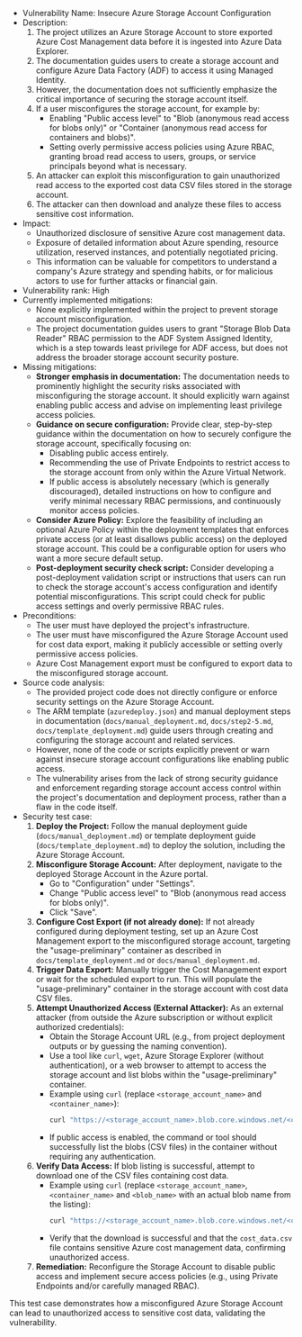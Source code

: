 - Vulnerability Name: Insecure Azure Storage Account Configuration
- Description:
    1. The project utilizes an Azure Storage Account to store exported Azure Cost Management data before it is ingested into Azure Data Explorer.
    2. The documentation guides users to create a storage account and configure Azure Data Factory (ADF) to access it using Managed Identity.
    3. However, the documentation does not sufficiently emphasize the critical importance of securing the storage account itself.
    4. If a user misconfigures the storage account, for example by:
        - Enabling "Public access level" to "Blob (anonymous read access for blobs only)" or "Container (anonymous read access for containers and blobs)".
        - Setting overly permissive access policies using Azure RBAC, granting broad read access to users, groups, or service principals beyond what is necessary.
    5. An attacker can exploit this misconfiguration to gain unauthorized read access to the exported cost data CSV files stored in the storage account.
    6. The attacker can then download and analyze these files to access sensitive cost information.
- Impact:
    - Unauthorized disclosure of sensitive Azure cost management data.
    - Exposure of detailed information about Azure spending, resource utilization, reserved instances, and potentially negotiated pricing.
    - This information can be valuable for competitors to understand a company's Azure strategy and spending habits, or for malicious actors to use for further attacks or financial gain.
- Vulnerability rank: High
- Currently implemented mitigations:
    - None explicitly implemented within the project to prevent storage account misconfiguration.
    - The project documentation guides users to grant "Storage Blob Data Reader" RBAC permission to the ADF System Assigned Identity, which is a step towards least privilege for ADF access, but does not address the broader storage account security posture.
- Missing mitigations:
    - **Stronger emphasis in documentation:** The documentation needs to prominently highlight the security risks associated with misconfiguring the storage account. It should explicitly warn against enabling public access and advise on implementing least privilege access policies.
    - **Guidance on secure configuration:** Provide clear, step-by-step guidance within the documentation on how to securely configure the storage account, specifically focusing on:
        - Disabling public access entirely.
        - Recommending the use of Private Endpoints to restrict access to the storage account from only within the Azure Virtual Network.
        - If public access is absolutely necessary (which is generally discouraged), detailed instructions on how to configure and verify minimal necessary RBAC permissions, and continuously monitor access policies.
    - **Consider Azure Policy:** Explore the feasibility of including an optional Azure Policy within the deployment templates that enforces private access (or at least disallows public access) on the deployed storage account. This could be a configurable option for users who want a more secure default setup.
    - **Post-deployment security check script:** Consider developing a post-deployment validation script or instructions that users can run to check the storage account's access configuration and identify potential misconfigurations. This script could check for public access settings and overly permissive RBAC rules.
- Preconditions:
    - The user must have deployed the project's infrastructure.
    - The user must have misconfigured the Azure Storage Account used for cost data export, making it publicly accessible or setting overly permissive access policies.
    - Azure Cost Management export must be configured to export data to the misconfigured storage account.
- Source code analysis:
    - The provided project code does not directly configure or enforce security settings on the Azure Storage Account.
    - The ARM template (`azuredeploy.json`) and manual deployment steps in documentation (`docs/manual_deployment.md`, `docs/step2-5.md`, `docs/template_deployment.md`) guide users through creating and configuring the storage account and related services.
    - However, none of the code or scripts explicitly prevent or warn against insecure storage account configurations like enabling public access.
    - The vulnerability arises from the lack of strong security guidance and enforcement regarding storage account access control within the project's documentation and deployment process, rather than a flaw in the code itself.
- Security test case:
    1. **Deploy the Project:** Follow the manual deployment guide (`docs/manual_deployment.md`) or template deployment guide (`docs/template_deployment.md`) to deploy the solution, including the Azure Storage Account.
    2. **Misconfigure Storage Account:** After deployment, navigate to the deployed Storage Account in the Azure portal.
        - Go to "Configuration" under "Settings".
        - Change "Public access level" to "Blob (anonymous read access for blobs only)".
        - Click "Save".
    3. **Configure Cost Export (if not already done):** If not already configured during deployment testing, set up an Azure Cost Management export to the misconfigured storage account, targeting the "usage-preliminary" container as described in `docs/template_deployment.md` or `docs/manual_deployment.md`.
    4. **Trigger Data Export:** Manually trigger the Cost Management export or wait for the scheduled export to run. This will populate the "usage-preliminary" container in the storage account with cost data CSV files.
    5. **Attempt Unauthorized Access (External Attacker):** As an external attacker (from outside the Azure subscription or without explicit authorized credentials):
        - Obtain the Storage Account URL (e.g., from project deployment outputs or by guessing the naming convention).
        - Use a tool like `curl`, `wget`, Azure Storage Explorer (without authentication), or a web browser to attempt to access the storage account and list blobs within the "usage-preliminary" container.
        - Example using `curl` (replace `<storage_account_name>` and `<container_name>`):
          ```bash
          curl "https://<storage_account_name>.blob.core.windows.net/<container_name>?restype=container&comp=list"
          ```
        - If public access is enabled, the command or tool should successfully list the blobs (CSV files) in the container without requiring any authentication.
    6. **Verify Data Access:** If blob listing is successful, attempt to download one of the CSV files containing cost data.
        - Example using `curl` (replace `<storage_account_name>`, `<container_name>` and `<blob_name>` with an actual blob name from the listing):
          ```bash
          curl "https://<storage_account_name>.blob.core.windows.net/<container_name>/<blob_name>" -o cost_data.csv
          ```
        - Verify that the download is successful and that the `cost_data.csv` file contains sensitive Azure cost management data, confirming unauthorized access.
    7. **Remediation:** Reconfigure the Storage Account to disable public access and implement secure access policies (e.g., using Private Endpoints and/or carefully managed RBAC).

This test case demonstrates how a misconfigured Azure Storage Account can lead to unauthorized access to sensitive cost data, validating the vulnerability.